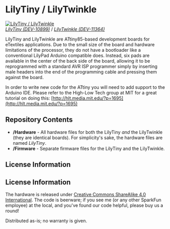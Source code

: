 LilyTiny / LilyTwinkle
======================

[![LilyTiny / LilyTwinkle](https://dlnmh9ip6v2uc.cloudfront.net/images/products/1/0/8/9/9/10899-01_i_ma.jpg)  
*LilyTiny (DEV-10899)*](https://www.sparkfun.com/products/10899) / [*LilyTwinkle (DEV-11364)*](https://www.sparkfun.com/products/11364)

LilyTiny and LilyTwinkle are ATtiny85-based development boards for eTextiles applications. Due to the small size of the board and hardware limitations of the processor, they do not have a bootloader like a conventional LilyPad Arduino compatible does. Instead, six pads are available in the center of the back side of the board, allowing it to be reprogrammed with a standard AVR ISP programmer simply by inserting male headers into the end of the programming cable and pressing them against the board.

In order to write new code for the ATtiny you will need to add support to the Arduino IDE. Please refer to the High-Low Tech group at MIT for a great tutorial on doing this: [http://hlt.media.mit.edu/?p=1695](http://hlt.media.mit.edu/?p=1695)

Repository Contents
-------------------

* **/Hardware** - All hardware files for both the LilyTiny *and* the LilyTwinkle (they are identical boards). For simplicity's sake, the hardware files are named *LilyTiny*.
* **/Firmware** - Separate firmware files for the LilyTiny and the LilyTwinkle.

License Information
-------------------
License Information
-------------------
The hardware is released under [Creative Commons ShareAlike 4.0 International](https://creativecommons.org/licenses/by-sa/4.0/).
The code is beerware; if you see me (or any other SparkFun employee) at the local, and you've found our code helpful, please buy us a round!

Distributed as-is; no warranty is given.
